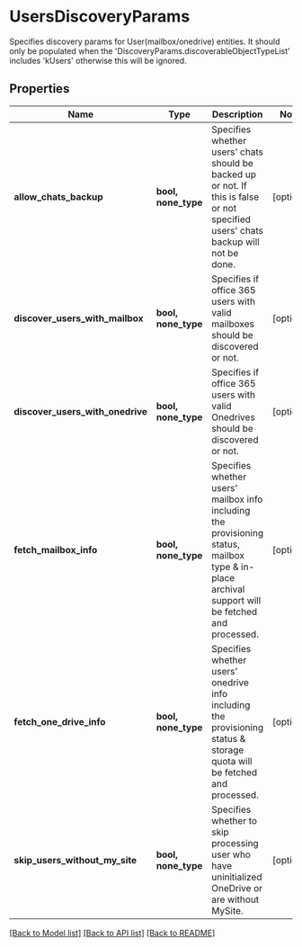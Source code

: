 # UsersDiscoveryParams

Specifies discovery params for User(mailbox/onedrive) entities. It should only be populated when the 'DiscoveryParams.discoverableObjectTypeList' includes 'kUsers' otherwise this will be ignored.

## Properties
Name | Type | Description | Notes
------------ | ------------- | ------------- | -------------
**allow_chats_backup** | **bool, none_type** | Specifies whether users&#39; chats should be backed up or not. If this is false or not specified users&#39; chats backup will not be done. | [optional] 
**discover_users_with_mailbox** | **bool, none_type** | Specifies if office 365 users with valid mailboxes should be discovered or not. | [optional] 
**discover_users_with_onedrive** | **bool, none_type** | Specifies if office 365 users with valid Onedrives should be discovered or not. | [optional] 
**fetch_mailbox_info** | **bool, none_type** | Specifies whether users&#39; mailbox info including the provisioning status, mailbox type &amp; in-place archival support will be fetched and processed. | [optional] 
**fetch_one_drive_info** | **bool, none_type** | Specifies whether users&#39; onedrive info including the provisioning status &amp; storage quota will be fetched and processed. | [optional] 
**skip_users_without_my_site** | **bool, none_type** | Specifies whether to skip processing user who have uninitialized OneDrive or are without MySite. | [optional] 

[[Back to Model list]](../README.md#documentation-for-models) [[Back to API list]](../README.md#documentation-for-api-endpoints) [[Back to README]](../README.md)


